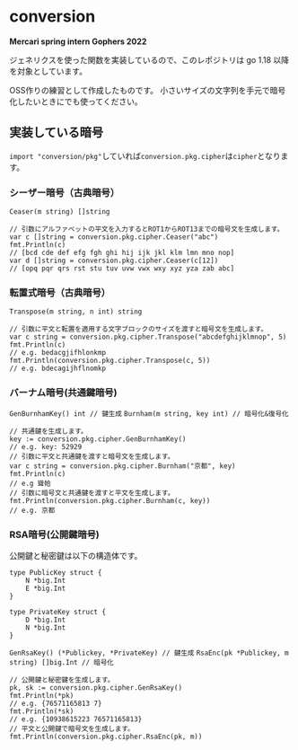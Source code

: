 # conversion
**Mercari spring intern Gophers 2022**

ジェネリクスを使った関数を実装しているので、このレポジトリは go 1.18 以降を対象としています。

OSS作りの練習として作成したものです。
小さいサイズの文字列を手元で暗号化したいときにでも使ってください。

## 実装している暗号
`import "conversion/pkg"`していれば`conversion.pkg.cipher`は`cipher`となります。
### シーザー暗号（古典暗号）
`Ceaser(m string) []string`
```
// 引数にアルファベットの平文を入力するとROT1からROT13までの暗号文を生成します。
var c []string = conversion.pkg.cipher.Ceaser("abc")
fmt.Println(c)
// [bcd cde def efg fgh ghi hij ijk jkl klm lmn mno nop]
var d []string = conversion.pkg.cipher.Ceaser(c[12])
// [opq pqr qrs rst stu tuv uvw vwx wxy xyz yza zab abc]
```

### 転置式暗号（古典暗号）
`Transpose(m string, n int) string`
```
// 引数に平文と転置を適用する文字ブロックのサイズを渡すと暗号文を生成します。
var c string = conversion.pkg.cipher.Transpose("abcdefghijklmnop", 5)
fmt.Println(c)
// e.g. bedacgjifhlonkmp
fmt.Println(conversion.pkg.cipher.Transpose(c, 5))
// e.g. bdecagijhflnomkp
```

### バーナム暗号(共通鍵暗号)
`GenBurnhamKey() int // 鍵生成`
`Burnham(m string, key int) // 暗号化&復号化`
```
// 共通鍵を生成します。
key := conversion.pkg.cipher.GenBurnhamKey()
// e.g. key: 52929
// 引数に平文と共通鍵を渡すと暗号文を生成します。
var c string = conversion.pkg.cipher.Burnham("京都", key)
fmt.Println(c)
// e.g 聳帢
// 引数に暗号文と共通鍵を渡すと平文を生成します。
fmt.Println(conversion.pkg.cipher.Burnham(c, key))
// e.g. 京都
```

### RSA暗号(公開鍵暗号)
公開鍵と秘密鍵は以下の構造体です。
```
type PublicKey struct {
	N *big.Int
	E *big.Int
}

type PrivateKey struct {
	D *big.Int
	N *big.Int
}
```
`GenRsaKey() (*Publickey, *PrivateKey) // 鍵生成`
`RsaEnc(pk *Publickey, m string) []big.Int // 暗号化`
```
// 公開鍵と秘密鍵を生成します。
pk, sk := conversion.pkg.cipher.GenRsaKey()
fmt.Println(*pk)
// e.g. {76571165813 7}
fmt.Println(*sk)
// e.g. {10938615223 76571165813}
// 平文と公開鍵で暗号文を生成します。
fmt.Println(conversion.pkg.cipher.RsaEnc(pk, m))
```
